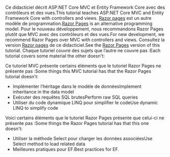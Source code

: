 <span data-ttu-id="edcb5-101">Ce didacticiel décrit ASP.NET Core MVC et Entity Framework Core avec des contrôleurs et des vues.</span><span class="sxs-lookup"><span data-stu-id="edcb5-101">This tutorial teaches ASP.NET Core MVC and Entity Framework Core with controllers and views.</span></span> <span data-ttu-id="edcb5-102">[Razor pages](xref:razor-pages/index) est un autre modèle de programmation.</span><span class="sxs-lookup"><span data-stu-id="edcb5-102">[Razor Pages](xref:razor-pages/index) is an alternative programming model.</span></span> <span data-ttu-id="edcb5-103">Pour le nouveau développement, nous recommandons Razor Pages plutôt que MVC avec des contrôleurs et des vues.</span><span class="sxs-lookup"><span data-stu-id="edcb5-103">For new development, we recommend Razor Pages over MVC with controllers and views.</span></span> <span data-ttu-id="edcb5-104">Consultez la version [Razor pages](xref:data/ef-rp/intro) de ce didacticiel.</span><span class="sxs-lookup"><span data-stu-id="edcb5-104">See the [Razor Pages](xref:data/ef-rp/intro) version of this tutorial.</span></span> <span data-ttu-id="edcb5-105">Chaque tutoriel couvre des sujets que l’autre ne couvre pas :</span><span class="sxs-lookup"><span data-stu-id="edcb5-105">Each tutorial covers some material the other doesn't:</span></span>

<span data-ttu-id="edcb5-106">Ce tutoriel MVC présente certains éléments que le tutoriel Razor Pages ne présente pas :</span><span class="sxs-lookup"><span data-stu-id="edcb5-106">Some things this MVC tutorial has that the Razor Pages tutorial doesn't:</span></span>

* <span data-ttu-id="edcb5-107">Implémenter l’héritage dans le modèle de données</span><span class="sxs-lookup"><span data-stu-id="edcb5-107">Implement inheritance in the data model</span></span>
* <span data-ttu-id="edcb5-108">Exécuter des requêtes SQL brutes</span><span class="sxs-lookup"><span data-stu-id="edcb5-108">Perform raw SQL queries</span></span>
* <span data-ttu-id="edcb5-109">Utiliser du code dynamique LINQ pour simplifier le code</span><span class="sxs-lookup"><span data-stu-id="edcb5-109">Use dynamic LINQ to simplify code</span></span>

<span data-ttu-id="edcb5-110">Voici certains éléments que le tutoriel Razor Pages présente que celui-ci ne présente pas :</span><span class="sxs-lookup"><span data-stu-id="edcb5-110">Some things the Razor Pages tutorial has that this one doesn't:</span></span>

* <span data-ttu-id="edcb5-111">Utiliser la méthode Select pour charger les données associées</span><span class="sxs-lookup"><span data-stu-id="edcb5-111">Use Select method to load related data</span></span>
* <span data-ttu-id="edcb5-112">Meilleures pratiques pour EF.</span><span class="sxs-lookup"><span data-stu-id="edcb5-112">Best practices for EF.</span></span>